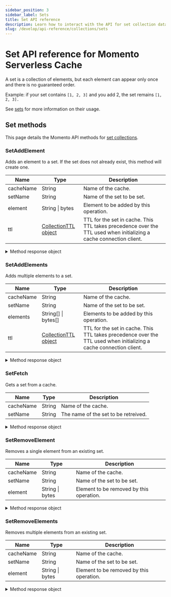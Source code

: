 ```yaml
---
sidebar_position: 3
sidebar_label: Sets
title: Set API reference
description: Learn how to interact with the API for set collection data types in Momento Serverless Cache.
slug: /develop/api-reference/collections/sets
---
```


# Set API reference for Momento Serverless Cache
A set is a collection of elements, but each element can appear only once and there is no guaranteed order.

Example: if your set contains `[1, 2, 3]` and you add 2, the set remains `[1, 2, 3].`

See [sets](./../datatypes.md#set-collections) for more information on their usage.

## Set methods
This page details the Momento API methods for [set collections](./../datatypes.md#set-collections).

### SetAddElement
Adds an element to a set. If the set does not already exist, this method will create one.

| Name            | Type         | Description                                   |
| --------------- | ------------ | --------------------------------------------- |
| cacheName       | String       | Name of the cache.                            |
| setName         | String       | Name of the set to be set. |
| element         | String \| bytes | Element to be added by this operation. |
| ttl             | [CollectionTTL object](./collection-ttl.md) | TTL for the set in cache. This TTL takes precedence over the TTL used when initializing a cache connection client. |

<details>
  <summary>Method response object</summary>

* Success
* Error

See [response objects](./response-objects.md) for specific information.

</details>

### SetAddElements
Adds multiple elements to a set.

| Name            | Type         | Description                                   |
| --------------- | ------------ | --------------------------------------------- |
| cacheName       | String       | Name of the cache.                            |
| setName  | String       | Name of the set to be set. |
| elements          | String[] \| bytes[] | Elements to be added by this operation. |
| ttl          | [CollectionTTL object](./collection-ttl.md) | TTL for the set in cache. This TTL takes precedence over the TTL used when initializing a cache connection client. |

<details>
  <summary>Method response object</summary>

* Success
* Error

See [response objects](./response-objects.md) for specific information.

</details>

### SetFetch

Gets a set from a cache.

| Name            | Type   | Description                                   |
| --------------- | ------ | --------------------------------------------- |
| cacheName       | String | Name of the cache.                            |
| setName  | String | The name of the set to be retreived. |

<details>
  <summary>Method response object</summary>

The response object for SetFetch returns three possible options, a cache hit, miss, or an error.

* Hit
    * valueSetBytes(): bytes[]
    * valueSetString(): string[]
    * toString(): string
* Miss
* Error

See [response objects](./response-objects.md) for specific information.

</details>

### SetRemoveElement
Removes a single element from an existing set.

| Name            | Type         | Description                                   |
| --------------- | ------------ | --------------------------------------------- |
| cacheName       | String       | Name of the cache.                            |
| setName         | String       | Name of the set to be set. |
| element         | String \| bytes | Element to be removed by this operation.   |

<details>
  <summary>Method response object</summary>

* Success
* Error

See [response objects](./response-objects.md) for specific information.

</details>

### SetRemoveElements
Removes multiple elements from an existing set.

| Name            | Type         | Description                                   |
| --------------- | ------------ | --------------------------------------------- |
| cacheName       | String       | Name of the cache.                            |
| setName         | String       | Name of the set to be set. |
| element         | String \| bytes | Element to be removed by this operation.   |

<details>
  <summary>Method response object</summary>

* Success
* Error

See [response objects](./response-objects.md) for specific information.

</details>